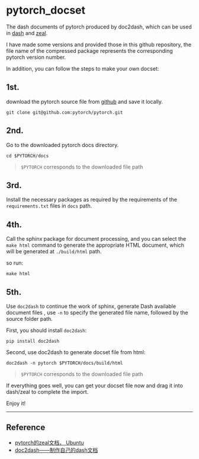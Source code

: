 # pytorch_docset

The dash documents of pytorch produced by doc2dash, which can be used in [dash](https://kapeli.com/dash) and [zeal](https://zealdocs.org).

I have made some versions and provided those in this github repository,  the file name of the compressed package represents the corresponding pytorch version number.

In addition, you can follow the steps to make your own docset:

## 1st.

download the pytorch source file from [github](https://github.com/pytorch/pytorch) and save it locally.

```
git clone git@github.com:pytorch/pytorch.git
```

## 2nd.

Go to the downloaded pytorch docs directory.

```
cd $PYTORCH/docs
```

>  `$PYTORCH` corresponds to the downloaded file path


## 3rd.

Install the necessary packages as required by the requirements of the `requirements.txt` files in `docs` path.

## 4th.

Call the sphinx package for document processing, and you can select the `make html` command to generate the appropriate HTML document, which will be generated at `./build/html` path.

so run:

```
make html
```

## 5th.

Use `doc2dash` to continue the work of sphinx, generate Dash available document files , use `-n` to specify the generated file name, followed by the source folder path.

First, you should install `doc2dash`:

```
pip install doc2dash
```

Second, use doc2dash to generate docset file from html:

```
doc2dash -n pytorch $PYTORCH/docs/build/html
```

>  `$PYTORCH` corresponds to the downloaded file path

If everything goes well, you can get your docset file now and drag it into dash/zeal to complete the import.

Enjoy it!

--- 

## Reference

- [pytorch的zeal文档， Ubuntu](https://www.jianshu.com/p/dfcd79fb635d)
- [doc2dash——制作自己的dash文档](https://xmfbit.github.io/2017/08/26/doc2dash-usage/)
